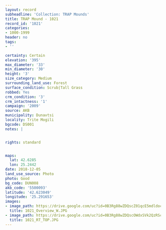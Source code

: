 ```yaml
---
layout: record
subheadline: 'Collection: TRAP Mounds'
title: TRAP Mound - 1021
record_id: '1021'
categories:
- 1000-1999
header: no
tags:
- ''

certainty: Certain
elevation: '395'
max_diameter: '33'
min_diameter: '30'
height: '3'
size_category: Medium
surrounding_land_use: Forest
surface_condition: Scrub|Tall Grass
robbed: Yes
crm_condition: '3'
crm_intactness: '1'
campaign: '2009'
source: AKB
municipality: Dunavtsi
locality: Trite Mogili
bgcode: DS001
notes: |


rights: standard


maps:
  lat: 42.6285
  lon: 25.2442
date: 2018-12-05
land_use_source: Photo
photo: Good
bg_code: DUN008
akb_code: '5500093'
latitude: '42.623049'
longitude: '25.291653'
images:
- image_path: https://drive.google.com/uc?id=0B3Rg88wZDQscZ01qcE5mdldocm8
  title: 1021_Overview_W.JPG
- image_path: https://drive.google.com/uc?id=0B3Rg88wZDQscOWdxSVk2QzRScms
  title: 1021_RT_TOP.JPG
---
```

